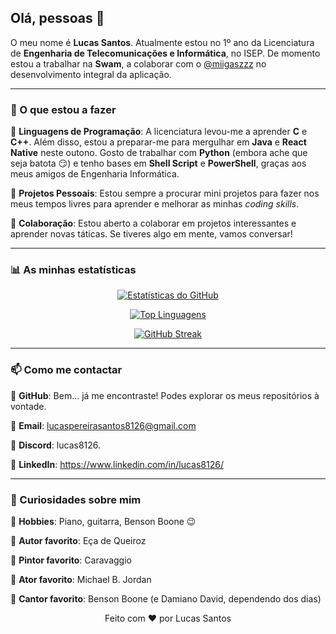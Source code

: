 ## Olá, pessoas 👋

O meu nome é **Lucas Santos**. Atualmente estou no 1º ano da Licenciatura de **Engenharia de Telecomunicações e Informática**, no ISEP.
De momento estou a trabalhar na **Swam**, a colaborar com o <a href="https://github.com/miigaszzz" target="_blank">@miigaszzz</a> no desenvolvimento integral da aplicação.

---

### 🚀 O que estou a fazer
🔸 **Linguagens de Programação**: A licenciatura levou-me a aprender **C** e **C++**. Além disso, estou a preparar-me para mergulhar em **Java** e **React Native** neste outono. Gosto de trabalhar com **Python** (embora ache que seja batota 😏) e tenho bases em **Shell Script** e **PowerShell**, graças aos meus amigos de Engenharia Informática.

🔸 **Projetos Pessoais**: Estou sempre a procurar mini projetos para fazer nos meus tempos livres para aprender e melhorar as minhas *coding skills*.

🔸 **Colaboração**: Estou aberto a colaborar em projetos interessantes e aprender novas táticas. Se tiveres algo em mente, vamos conversar!

---

### 📊 As minhas estatísticas
<div align="center">
  
  [![Estatísticas do GitHub](https://github-readme-stats.vercel.app/api?username=8126Lucas&show_icons=true&count_private=true&hide=prs,issues,contribs&theme=dark)](https://github.com/anuraghazra/github-readme-stats)   
  
  [![Top Linguagens](https://github-readme-stats.vercel.app/api/top-langs/?username=8126Lucas&layout=compact&hide=swig&theme=dark)](https://github.com/anuraghazra/github-readme-stats) 
  
  [![GitHub Streak](https://github-readme-streak-stats.herokuapp.com/?user=8126Lucas&theme=dark)](https://git.io/streak-stats)
</div>

---

### 📫 Como me contactar
🔸 **GitHub**: Bem... já me encontraste! Podes explorar os meus repositórios à vontade.

🔸 **Email**: lucaspereirasantos8126@gmail.com

🔸 **Discord**: lucas8126.

🔸 **LinkedIn**: https://www.linkedin.com/in/lucas8126/

---

### 🌟 Curiosidades sobre mim
🔸 **Hobbies**: Piano, guitarra, Benson Boone 😉

🔸 **Autor favorito**: Eça de Queiroz

🔸 **Pintor favorito**: Caravaggio

🔸 **Ator favorito**: Michael B. Jordan

🔸 **Cantor favorito**: Benson Boone (e Damiano David, dependendo dos dias)





<p align="center">
  Feito com ❤️ por Lucas Santos
</p>

